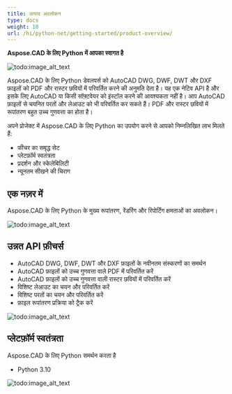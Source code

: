 ```yaml
---
title: उत्पाद अवलोकन
type: docs
weight: 10
url: /hi/python-net/getting-started/product-overview/
---
```


**Aspose.CAD के लिए Python में आपका स्वागत है**

![todo:image_alt_text](/_assets/python-net/product-overview_1.png)

Aspose.CAD के लिए Python डेवलपर्स को AutoCAD DWG, DWF, DWT और DXF फ़ाइलों को PDF और रास्टर छवियों में परिवर्तित करने की अनुमति देता है। यह एक नेटिव API है और इसके लिए AutoCAD या किसी सॉफ़्टवेयर को इंस्टॉल करने की आवश्यकता नहीं है। आप AutoCAD फ़ाइलों से चयनित परतों और लेआउट को भी परिवर्तित कर सकते हैं। PDF और रास्टर छवियों में रूपांतरण बहुत उच्च गुणवत्ता का होता है।

अपने प्रोजेक्ट में Aspose.CAD के लिए Python का उपयोग करने से आपको निम्नलिखित लाभ मिलते हैं:

- फीचर का समृद्ध सेट
- प्लेटफ़ॉर्म स्वतंत्रता
- प्रदर्शन और स्केलेबिलिटी
- न्यूनतम सीखने की चिराग



## **एक नज़र में**
Aspose.CAD के लिए Python के मुख्य रूपांतरण, रेंडरिंग और रिपोर्टिंग क्षमताओं का अवलोकन।

![todo:image_alt_text](/_assets/python-net/product-overview_2.png)
## **उन्नत API फ़ीचर्स**
- AutoCAD DWG, DWF, DWT और DXF फ़ाइलों के नवीनतम संस्करणों का समर्थन
- AutoCAD फ़ाइलों को उच्च गुणवत्ता वाले PDF में परिवर्तित करें
- AutoCAD फ़ाइलों को उच्च गुणवत्ता वाली रास्टर छवियों में परिवर्तित करें
- विशिष्ट लेआउट का चयन और परिवर्तित करें
- विशिष्ट परतों का चयन और परिवर्तित करें
- फ़ाइल रूपांतरण प्रक्रिया को ट्रैक करें

![todo:image_alt_text](/_assets/python-net/product-overview_3.png)

## **प्लेटफ़ॉर्म स्वतंत्रता**
Aspose.CAD के लिए Python समर्थन करता है

- Python 3.10

![todo:image_alt_text](/_assets/python-net/product-overview_4.png)

